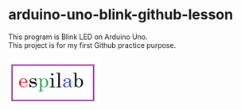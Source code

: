 # arduino-uno-blink-github-lesson

This program is Blink LED on Arduino Uno.  
This project is for my first Github practice purpose. 

![logo-test](image/logo-test.png)
